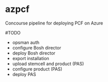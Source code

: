 # azpcf
Concourse pipeline for deploying PCF on Azure


#TODO
- opsman auth
- configure Bosh director
- deploy Bosh director
- export installation
- upload stemcell and product (PAS)
- configure product (PAS)
- deploy PAS
